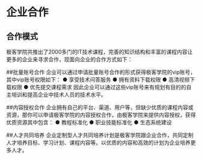 # 企业合作
## 合作模式
极客学院共推出了2000多门的IT技术课程，完善的知识结构和丰富的课程内容让更多的企业来寻求合作，现面向企业的合作方式如下：

##批量账号合作
企业可以通过申请批量账号合作的形式获得极客学院的vip账号，其中vip账号权限如下：
  ● 享受技术问答服务
  ● 拥有资料下载权限
  ● 高清视频下载权限
  ● 优先提交课程需求
因此企业可以通过这些vip账号来有规划有目的的自主培训和提高企业中技术人员的技术水平。

##内容授权合作
企业拥有自己的平台、渠道、用户等，但缺少优质的课程内容或资源，那你可以申请极客学院的内容授权合作，由极客学院来提供内容授权，获得优质资源其中包含：
  ● 教程标准化
  ● 职业技能标准化
  ● 生态系统建设

##人才共同培养
企业定制型人才共同培养计划是极客学院跟企业合作，共同定制人才培养目标、学习计划、课程内容等。以优质的内容和高效的计划为企业培养更多人才。
